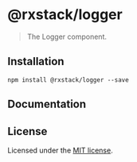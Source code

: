 # @rxstack/logger

> The Logger component.

## Installation

```
npm install @rxstack/logger --save
```

## Documentation

## License

Licensed under the [MIT license](LICENSE).
